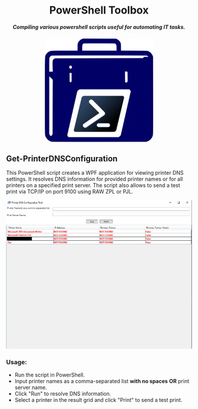 <div align="center">

# PowerShell Toolbox
##### Compiling various powershell scripts useful for automating IT tasks.

<img alt="PowerShell Toolbox" height="280" src="/assets/powershell-toolbox.png" />
</div>

## Get-PrinterDNSConfiguration

This PowerShell script creates a WPF application for viewing printer DNS settings. It resolves DNS information for provided printer names or for all printers on a specified print server. The script also allows to send a test print via TCP/IP on port 9100 using RAW ZPL or PJL.

<img alt="Get-PrinterDNSConfiguration screenshot" src="/assets/get-printerdnsconfiguration-screenshot.png"/>

### Usage:
- Run the script in PowerShell.
- Input printer names as a comma-separated list **with no spaces** **OR** print server name.
- Click "Run" to resolve DNS information.
- Select a printer in the result grid and click "Print" to send a test print.
